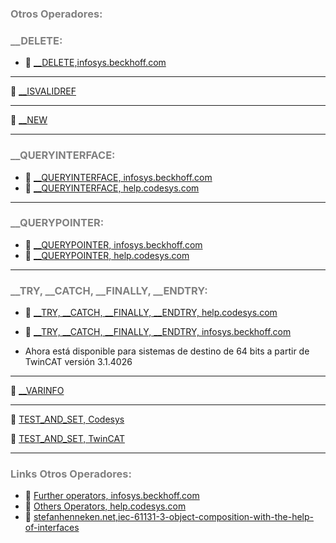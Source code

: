 
### <span style="color:grey">Otros Operadores:</span>

### <span style="color:grey">__DELETE:</span>
- 🔗 [__DELETE,infosys.beckhoff.com](https://infosys.beckhoff.com/content/1033/tc3_plc_intro/2529160331.html?id=2289870734872430416)
***
🔗 [__ISVALIDREF](https://infosys.beckhoff.com/content/1033/tc3_plc_intro/2529165707.html?id=8190095739921439819)
***

🔗 [__NEW](https://infosys.beckhoff.com/content/1033/tc3_plc_intro/2529171083.html?id=5409766235804740463)
***
### <span style="color:grey">__QUERYINTERFACE:</span>

- 🔗 [__QUERYINTERFACE, infosys.beckhoff.com](https://infosys.beckhoff.com/content/1033/tc3_plc_intro/2529176459.html?id=8921520647493442581)
- 🔗 [__QUERYINTERFACE, help.codesys.com](https://help.codesys.com/api-content/2/codesys/3.5.13.0/en/_cds_operator_queryinterface/#d1ae1a1daa87f58c0a8640e0179dbc5-id-05c12751daa87f58c0a8640e010610d5)
***
### <span style="color:grey">__QUERYPOINTER:</span>

- 🔗 [__QUERYPOINTER, infosys.beckhoff.com](https://infosys.beckhoff.com/content/1033/tc3_plc_intro/2529181835.html?id=8665610409656000922)
- 🔗 [__QUERYPOINTER, help.codesys.com](https://help.codesys.com/api-content/2/codesys/3.5.13.0/en/_cds_operator_querypointer/#a8ba732dbe7195dc0a8640e00227cc8-id-5fcc73e6dbe7195dc0a8640e0044a2da)
***
 ### <span style="color:grey">__TRY, __CATCH, __FINALLY, __ENDTRY:</span>

- 🔗 [ __TRY, __CATCH, __FINALLY, __ENDTRY, help.codesys.com](https://help.codesys.com/api-content/2/codesys/3.5.13.0/en/_cds_operator_try_catch_finally_endtry/#b3e0448e303c0a8640e00979ff0-id-8af3ebb8d17883fcc0a8640e0068e281)
- 🔗 [ __TRY, __CATCH, __FINALLY, __ENDTRY, infosys.beckhoff.com](https://infosys.beckhoff.com/content/1033/tc3_plc_intro/2529187211.html?id=8164276621849278358)

- Ahora está disponible para sistemas de destino de 64 bits a partir de TwinCAT versión 3.1.4026
***
🔗 [__VARINFO](https://infosys.beckhoff.com/content/1033/tc3_plc_intro/3527777675.html?id=2730070918177533256)
***
🔗 [TEST_AND_SET, Codesys](https://content.helpme-codesys.com/es/CODESYS%20Development%20System/_cds_operator_test_and_set.html)

🔗 [TEST_AND_SET, TwinCAT](https://infosys.beckhoff.com/content/1033/tc3_plc_intro/31023115.html?id=6418824872038507808)
***
### <span style="color:grey">Links Otros Operadores:</span>
- 🔗 [Further operators, infosys.beckhoff.com](https://infosys.beckhoff.com/english.php?content=../content/1033/tc3_plc_intro/3998094475.html&id=)
- 🔗 [Others Operators, help.codesys.com](https://help.codesys.com/api-content/2/codesys/3.5.13.0/en/_cds_struct_reference_operators/#other-operators)
- 🔗 [stefanhenneken.net,iec-61131-3-object-composition-with-the-help-of-interfaces](https://stefanhenneken.net/2014/02/18/iec-61131-3-object-composition-with-the-help-of-interfaces/)
